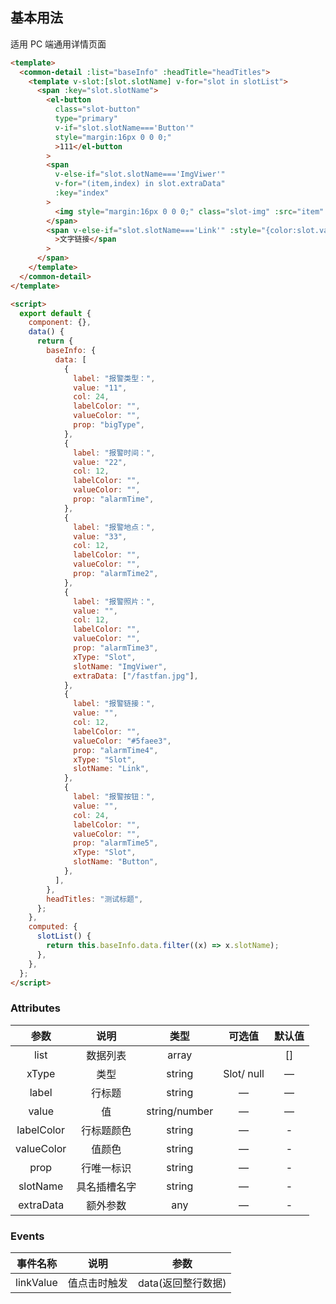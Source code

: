 ## 基本用法

适用 PC 端通用详情页面

```html
<template>
  <common-detail :list="baseInfo" :headTitle="headTitles">
    <template v-slot:[slot.slotName] v-for="slot in slotList">
      <span :key="slot.slotName">
        <el-button
          class="slot-button"
          type="primary"
          v-if="slot.slotName==='Button'"
          style="margin:16px 0 0 0;"
          >111</el-button
        >
        <span
          v-else-if="slot.slotName==='ImgViwer'"
          v-for="(item,index) in slot.extraData"
          :key="index"
        >
          <img style="margin:16px 0 0 0;" class="slot-img" :src="item" />
        </span>
        <span v-else-if="slot.slotName==='Link'" :style="{color:slot.valueColor}"
          >文字链接</span
        >
      </span>
    </template>
  </common-detail>
</template>

<script>
  export default {
    component: {},
    data() {
      return {
        baseInfo: {
          data: [
            {
              label: "报警类型：",
              value: "11",
              col: 24,
              labelColor: "",
              valueColor: "",
              prop: "bigType",
            },
            {
              label: "报警时间：",
              value: "22",
              col: 12,
              labelColor: "",
              valueColor: "",
              prop: "alarmTime",
            },
            {
              label: "报警地点：",
              value: "33",
              col: 12,
              labelColor: "",
              valueColor: "",
              prop: "alarmTime2",
            },
            {
              label: "报警照片：",
              value: "",
              col: 12,
              labelColor: "",
              valueColor: "",
              prop: "alarmTime3",
              xType: "Slot",
              slotName: "ImgViwer",
              extraData: ["/fastfan.jpg"],
            },
            {
              label: "报警链接：",
              value: "",
              col: 12,
              labelColor: "",
              valueColor: "#5faee3",
              prop: "alarmTime4",
              xType: "Slot",
              slotName: "Link",
            },
            {
              label: "报警按钮：",
              value: "",
              col: 24,
              labelColor: "",
              valueColor: "",
              prop: "alarmTime5",
              xType: "Slot",
              slotName: "Button",
            },
          ],
        },
        headTitles: "测试标题",
      };
    },
    computed: {
      slotList() {
        return this.baseInfo.data.filter((x) => x.slotName);
      },
    },
  };
</script>
```

### Attributes

|    参数    |     说明     |     类型      |   可选值   | 默认值 |
| :--------: | :----------: | :-----------: | :--------: | :----: |
|    list    |   数据列表   |    array   |                | []
|   xType    |     类型     |    string     | Slot/ null |   —    |
|   label    |    行标题    |    string     |     —      |   —    |
|   value    |      值      | string/number |     —      |   —    |
| labelColor |  行标题颜色  |    string     |     —      |   -    |
| valueColor |    值颜色    |    string     |     —      |   -    |
|    prop    |  行唯一标识  |    string     |     —      |   -    |
|  slotName  | 具名插槽名字 |    string     |     —      |   -    |
| extraData  |   额外参数   |      any      |     —      |   -    |

### Events

| 事件名称  | 说明         | 参数               |
| --------- | ------------ | ------------------ |
| linkValue | 值点击时触发 | data(返回整行数据) |

